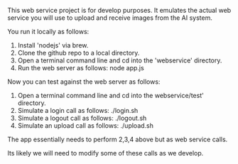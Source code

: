 
This web service project is for develop purposes.  It emulates the actual web service you will use to upload and receive images from the AI system.  

You run it locally as follows:
1.  Install 'nodejs' via brew.
2.  Clone the github repo to a local directory.
3.  Open a terminal command line and cd into the 'webservice' directory.
4.  Run the web server as follows:  node app.js

Now you can test against the web server as follows:
1.  Open a terminal command line and cd into the webservice/test' directory.
2.  Simulate a login call as follows:  ./login.sh
3.  Simulate a logout call as follows: ./logout.sh
4.  Simulate an upload call as follows:  ./upload.sh

The app essentially needs to perform 2,3,4 above but as web service calls.

Its likely we will need to modify some of these calls as we develop.
